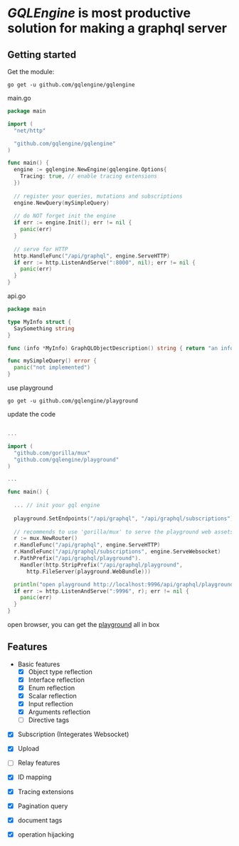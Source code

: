 # *GQLEngine* is most productive solution for making a graphql server



## Getting started

Get the module:

```
go get -u github.com/gqlengine/gqlengine
```

main.go

```go
package main

import (
  "net/http"

  "github.com/gqlengine/gqlengine"
)

func main() {
  engine := gqlengine.NewEngine(gqlengine.Options{
	Tracing: true, // enable tracing extensions
  })
  
  // register your queries, mutations and subscriptions
  engine.NewQuery(mySimpleQuery)
  
  // do NOT forget init the engine
  if err := engine.Init(); err != nil {
    panic(err)
  }
  
  // serve for HTTP
  http.HandleFunc("/api/graphql", engine.ServeHTTP)
  if err := http.ListenAndServe(":8000", nil); err != nil {
    panic(err)
  }
}
```

api.go

```go
package main

type MyInfo struct {
  SaySomething string
}

func (info *MyInfo) GraphQLObjectDescription() string { return "an info object" }

func mySimpleQuery() error {
  panic("not implemented")
}
```

use playground

```
go get -u github.com/gqlengine/playground
```

update the code

```go

...

import (
  "github.com/gorilla/mux"
  "github.com/gqlengine/playground"
)

...

func main() {
  
  ... // init your gql engine
  
  playground.SetEndpoints("/api/graphql", "/api/graphql/subscriptions")
  
  // recommends to use 'gorilla/mux' to serve the playground web assets
  r := mux.NewRouter()
  r.HandleFunc("/api/graphql", engine.ServeHTTP)
  r.HandleFunc("/api/graphql/subscriptions", engine.ServeWebsocket)
  r.PathPrefix("/api/graphql/playground").
    Handler(http.StripPrefix("/api/graphql/playground",
      http.FileServer(playground.WebBundle)))

  println("open playground http://localhost:9996/api/graphql/playground/")
  if err := http.ListenAndServe(":9996", r); err != nil {
    panic(err)
  }
}

```



open browser, you can get the [playground](http://localhost:9996/api/graphql/playground) all in box



## Features

- Basic features
  - [x] Object type reflection
  - [x] Interface reflection
  - [x] Enum reflection
  - [x] Scalar reflection
  - [x] Input reflection
  - [x] Arguments reflection
  - [ ] Directive tags
- [x] Subscription (Integerates Websocket)
- [x] Upload
- [ ] Relay features
- [x] ID mapping
- [x] Tracing extensions
- [x] Pagination query
- [x] document tags
- [x] operation hijacking

